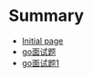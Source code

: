 # Summary

* [Initial page](README.md)
* [go面试题](interview/go面试题.md)
* [go面试题1](interview/go面试题.md)


